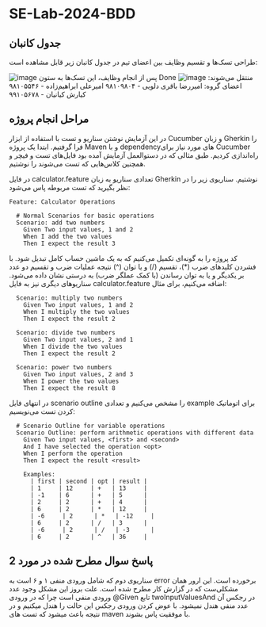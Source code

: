 # SE-Lab-2024-BDD

## جدول کانبان
طراحی تسک‌ها و تقسیم وظایف بین اعضای تیم در جدول کانبان زیر قابل مشاهده است:

![image](https://github.com/AmBadAl/SE-Lab-2024-BDD/assets/62250863/bb219bdb-a97f-47dc-a7ab-c4abab8d719b)
پس از انجام وظایف، این تسک‌ها به ستون Done منتقل می‌شوند:
![image](https://github.com/AmBadAl/SE-Lab-2024-BDD/assets/62250863/9d587db1-b20a-4ee6-9bb3-58b47e6e8c32)
اعضای گروه:
امیررضا باقری دلویی - ۹۸۱۰۹۸۰۴
امیرعلی ابراهیم‌زاده - ۹۸۱۰۵۵۴۶
کیارش کیانیان - ۹۹۱۰۵۶۷۸

## مراحل انجام پروژه
در این آزمایش نوشتن سناریو و تست با استفاده از ابزار Cucumber و زبان Gherkin را فرا گرفتیم. ابتدا یک پروژه Maven و با dependencyهای مورد نیاز برای Cucumber راه‌اندازی کردیم. طبق مثالی که در دستوالعمل آزمایش آمده بود فایل‌های تست و فیچر و همچنین کلاس‌هایی که تست می‌شوند را نوشتیم.

در فایل calculator.feature تعدادی سناریو به زبان Gherkin نوشتیم. سناریوی زیر را در نظر بگیرید که تست مربوطه پاس می‌شود:
```
Feature: Calculator Operations

  # Normal Scenarios for basic operations
  Scenario: add two numbers
    Given Two input values, 1 and 2
    When I add the two values
    Then I expect the result 3
```

کد پروژه را به گونه‌ای تکمیل می‌کنیم که به یک ماشین حساب کامل تبدیل شود. با فشردن کلیدهای ضرب (*)، تقسیم (/) و یا توان (^) نتیجه عملیات ضرب و تقسیم دو عدد بر یکدیگر و یا به توان رساندن (با کمک عملگر ضرب) به درستی نشان داده می‌شود. سناریوهای دیگری نیز به فایل calculator.feature اضافه می‌کنیم، برای مثال:
```
  Scenario: multiply two numbers
    Given Two input values, 1 and 2
    When I multiply the two values
    Then I expect the result 2

  Scenario: divide two numbers
    Given Two input values, 2 and 1
    When I divide the two values
    Then I expect the result 2

  Scenario: power two numbers
    Given Two input values, 2 and 3
    When I power the two values
    Then I expect the result 8
```
در انتهای فایل scenario outline را مشخص می‌کنیم و تعدادی example برای اتوماتیک کردن تست می‌نویسیم:
```
  # Scenario Outline for variable operations
  Scenario Outline: perform arithmetic operations with different data
    Given Two input values, <first> and <second>
    And I have selected the operation <opt>
    When I perform the operation
    Then I expect the result <result>

    Examples:
      | first | second | opt | result |
      | 1     | 12     | +   | 13     |
      | -1    | 6      | +   | 5      |
      | 2     | 2      | +   | 4      |
      | 6     | 2      | *   | 12     |
      | -6     | 2      | *   | -12     |
      | 6     | 2      | /   | 3      |
      | -6     | 2      | /   | -3      |
      | 6     | 2      | ^   | 36     |
```


## پاسخ سوال مطرح شده در مورد 2
سناریوی دوم که شامل ورودی منفی ۱ و ۶ است به error برخورده است. این ارور همان مشکلی‌ست که در گزارش کار مطرح شده است.
علت بروز این مشکل وجود عدد ورودی منفی است چرا که در ورودی @Given تابع twoInputValuesAnd در رجکس آن عدد منفی هندل نمیشود.
با عوض کردن ورودی رجکس این حالت را هندل میکنیم و در نتیجه باعث میشود که تست های maven با موفقیت پاس بشوند.
